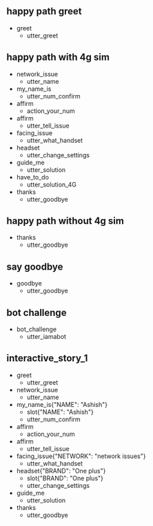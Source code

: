 ## happy path greet 
* greet
  - utter_greet

## happy path with 4g sim

* network_issue
  - utter_name
* my_name_is
  - utter_num_confirm
* affirm
  - action_your_num
* affirm
  - utter_tell_issue
* facing_issue
  - utter_what_handset
* headset
  - utter_change_settings
* guide_me
  - utter_solution
* have_to_do
  - utter_solution_4G
* thanks
  - utter_goodbye

## happy path without 4g sim

* thanks
  - utter_goodbye


## say goodbye
* goodbye
  - utter_goodbye

## bot challenge
* bot_challenge
  - utter_iamabot

## interactive_story_1
* greet
    - utter_greet
* network_issue
    - utter_name
* my_name_is{"NAME": "Ashish"}
    - slot{"NAME": "Ashish"}
    - utter_num_confirm
* affirm
    - action_your_num
* affirm
    - utter_tell_issue
* facing_issue{"NETWORK": "network issues"}
    - utter_what_handset
* headset{"BRAND": "One plus"}
    - slot{"BRAND": "One plus"}
    - utter_change_settings
* guide_me
    - utter_solution
* thanks
    - utter_goodbye
